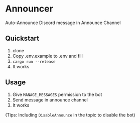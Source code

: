 # Announcer
Auto-Announce Discord message in Announce Channel

## Quickstart

1. clone
2. Copy .env.example to .env and fill
3. `cargo run --release`
4. It works

## Usage

1. Give `MANAGE_MESSAGES` permission to the bot
2. Send message in announce channel
3. It works

(Tips: Including `DisableAnnounce` in the topic to disable the bot)